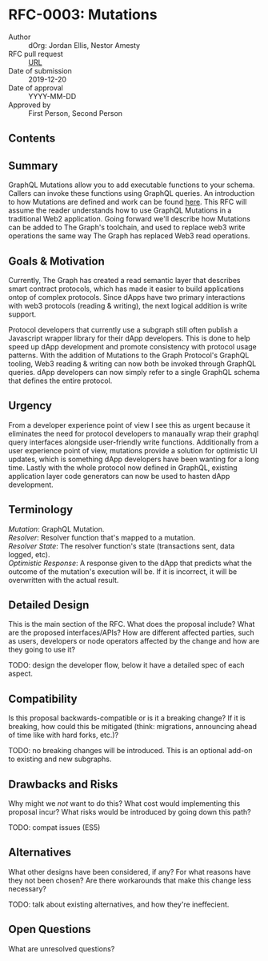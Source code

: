 # RFC-0003: Mutations

<dl>
  <dt>Author</dt>
  <dd>dOrg: Jordan Ellis, Nestor Amesty</dd>

  <dt>RFC pull request</dt>
  <dd><a href="TODO">URL</a></dd>

  <dt>Date of submission</dt>
  <dd>2019-12-20</dd>

  <dt>Date of approval</dt>
  <dd>YYYY-MM-DD</dd>

  <dt>Approved by</dt>
  <dd>First Person, Second Person</dd>
</dl>

## Contents

<!-- toc -->

## Summary

GraphQL Mutations allow you to add executable functions to your schema. Callers can invoke these functions using GraphQL queries. An introduction to how Mutations are defined and work can be found [here](https://graphql.org/learn/queries/#mutations). This RFC will assume the reader understands how to use GraphQL Mutations in a traditional Web2 application. Going forward we'll describe how Mutations can be added to The Graph's toolchain, and used to replace web3 write operations the same way The Graph has replaced Web3 read operations.

## Goals & Motivation

Currently, The Graph has created a read semantic layer that describes smart contract protocols, which has made it easier to build applications ontop of complex protocols. Since dApps have two primary interactions with web3 protocols (reading & writing), the next logical addition is write support.

Protocol developers that currently use a subgraph still often publish a Javascript wrapper library for their dApp developers. This is done to help speed up dApp development and promote consistency with protocol usage patterns. With the addition of Mutations to the Graph Protocol's GraphQL tooling, Web3 reading & writing can now both be invoked through GraphQL queries. dApp developers can now simply refer to a single GraphQL schema that defines the entire protocol.

## Urgency

From a developer experience point of view I see this as urgent because it eliminates the need for protocol developers to manaually wrap their graphql query interfaces alongside user-friendly write functions. Additionally from a user experience point of view, mutations provide a solution for optimistic UI updates, which is something dApp developers have been wanting for a long time. Lastly with the whole protocol now defined in GraphQL, existing application layer code generators can now be used to hasten dApp development.

## Terminology

_Mutation_: GraphQL Mutation.  
_Resolver_: Resolver function that's mapped to a mutation.  
_Resolver State_: The resolver function's state (transactions sent, data logged, etc).  
_Optimistic Response_: A response given to the dApp that predicts what the outcome of the mutation's execution will be. If it is incorrect, it will be overwritten with the actual result.  

## Detailed Design

This is the main section of the RFC. What does the proposal include? What are the proposed interfaces/APIs? How are different affected parties, such as users, developers or node operators affected by the change and how are they going to use it?

TODO: design the developer flow, below it have a detailed spec of each aspect.

## Compatibility

Is this proposal backwards-compatible or is it a breaking change? If it is breaking, how could this be mitigated (think: migrations, announcing ahead of time like with hard forks, etc.)?

TODO: no breaking changes will be introduced. This is an optional add-on to existing and new subgraphs.

## Drawbacks and Risks

Why might we _not_ want to do this? What cost would implementing this proposal incur? What risks would be introduced by going down this path?

TODO: compat issues (ES5)

## Alternatives

What other designs have been considered, if any? For what reasons have they not been chosen? Are there workarounds that make this change less necessary?

TODO: talk about existing alternatives, and how they're ineffecient.

## Open Questions

What are unresolved questions?
